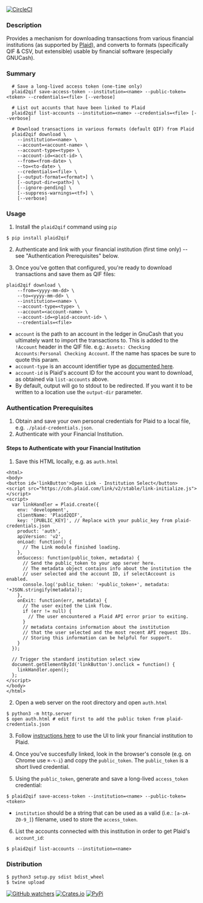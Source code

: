 [![CircleCI](https://img.shields.io/circleci/project/github/ebridges/plaid2qif.svg?style=flat-square)](https://circleci.com/gh/ebridges/plaid2qif)

### Description

Provides a mechanism for downloading transactions from various financial institutions (as supported by [Plaid](https://www.plaid.com)), and converts to formats (specifically QIF & CSV, but extensible) usable by financial software (especially GNUCash).

### Summary

```
  # Save a long-lived access token (one-time only)
  plaid2qif save-access-token --institution=<name> --public-token=<token> --credentials=<file> [--verbose]

  # List out accunts that have been linked to Plaid
  plaid2qif list-accounts --institution=<name> --credentials=<file> [--verbose]

  # Download transactions in various formats (default QIF) from Plaid
  plaid2qif download \
    --institution=<name> \
    --account=<account-name> \
    --account-type=<type> \
    --account-id=<acct-id> \
    --from=<from-date> \
    --to=<to-date> \
    --credentials=<file> \
    [--output-format=<format>] \
    [--output-dir=<path>] \
    [--ignore-pending] \
    [--suppress-warnings=<tf>] \
    [--verbose]
```

### Usage

1. Install the `plaid2qif` command using `pip`

```
$ pip install plaid2qif
```

2. Authenticate and link with your financial institution (first time only) -- see "Authentication Prerequisites" below.

3. Once you've gotten that configured, you're ready to download transactions and save them as QIF files:

```
plaid2qif download \
    --from=<yyyy-mm-dd> \
    --to=<yyyy-mm-dd> \
    --institution=<name> \
    --account-type=<type> \
    --account=<account-name> \
    --account-id=<plaid-account-id> \
    --credentials=<file>
```

  * `account` is the path to an account in the ledger in GnuCash that you ultimately want to import the transactions to.  This is added to the `!Account` header in the QIF file.  e.g.: `Assets: Checking Accounts:Personal Checking Account`.  If the name has spaces be sure to quote this param.
  * `account-type` is an account identifier type as [documented here](https://github.com/Gnucash/gnucash/blob/cdb764fec525642bbe85dd5a0a49ec967c55f089/gnucash/import-export/qif-imp/file-format.txt#L23).
  * `account-id` is Plaid's account ID for the account you want to download, as obtained via `list-accounts` above.
  * By default, output will go to stdout to be redirected.  If you want it to be written to a location use the `output-dir` parameter.

### Authentication Prerequisites

1. Obtain and save your own personal credentials for Plaid to a local file, e.g. `./plaid-credentials.json`.
2. Authenticate with your Financial Institution.

#### Steps to Authenticate with your Financial Institution

1. Save this HTML locally, e.g. as `auth.html`

```
<html>
<body>
<button id='linkButton'>Open Link - Institution Select</button>
<script src="https://cdn.plaid.com/link/v2/stable/link-initialize.js"></script>
<script>
  var linkHandler = Plaid.create({
    env: 'development',
    clientName: 'Plaid2QIF',
    key: '[PUBLIC_KEY]', // Replace with your public_key from plaid-credentials.json
    product: 'auth',
    apiVersion: 'v2',
    onLoad: function() {
      // The Link module finished loading.
    },
    onSuccess: function(public_token, metadata) {
      // Send the public_token to your app server here.
      // The metadata object contains info about the institution the
      // user selected and the account ID, if selectAccount is enabled.
      console.log('public_token: '+public_token+', metadata: '+JSON.stringify(metadata));
    },
    onExit: function(err, metadata) {
      // The user exited the Link flow.
      if (err != null) {
        // The user encountered a Plaid API error prior to exiting.
      }
      // metadata contains information about the institution
      // that the user selected and the most recent API request IDs.
      // Storing this information can be helpful for support.
    }
  });

  // Trigger the standard institution select view
  document.getElementById('linkButton').onclick = function() {
    linkHandler.open();
  };
</script>
</body>
</html>
```

2. Open a web server on the root directory and open `auth.html`

```
$ python3 -m http.server
$ open auth.html # edit first to add the public token from plaid-credentials.json
```

3. Follow [instructions here](https://plaid.com/docs/quickstart/#creating-items-with-link-and-the-api) to use the UI to link your financial institution to Plaid.

4. Once you've succesfully linked, look in the browser's console (e.g. on Chrome use `⌘-⌥-i`) and copy the `public_token`.  The `public_token` is a short lived credential.

5. Using the `public_token`, generate and save a long-lived `access_token` credential:

```
$ plaid2qif save-access-token --institution=<name> --public-token=<token>
```

  * `institution` should be a string that can be used as a valid (i.e.: `[a-zA-Z0-9_]`) filename, used to store the `access_token`.

6. List the accounts connected with this institution in order to get Plaid's `account_id`:

```
$ plaid2qif list-accounts --institution=<name>
```

### Distribution

```
$ python3 setup.py sdist bdist_wheel
$ twine upload
```

[![GitHub watchers](https://img.shields.io/github/watchers/badges/shields.svg?style=social&label=Watch&style=flat-square)]()
[![Crates.io](https://img.shields.io/crates/l/rustc-serialize.svg?style=flat-square)]()
[![PyPi](https://img.shields.io/pypi/v/plaid2qif.svg?style=flat-square)]()
